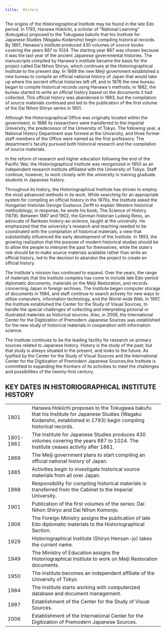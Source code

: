 ```yaml
---
title: 	History
---
```


<v-img class="mb-10"
    src="/about/images/about_hi_shiryo.jpg"
    caption="The Institute in 1903"></v-img>


The origins of the Historiographical Institute may be found in the late Edo period. In 1793, Hanawa Hokiichi, a scholar of "National Learning" (kokugaku) proposed to the Tokugawa bakufu that his Institute for Japanese Studies (Wagaku Kodansho) begin compiling historical records. By 1861, Hanawa's institute produced 430 volumes of source books covering the years 887 to 1024. The starting year 887 was chosen because it was the last year of the ancient Japanese governmental histories. The manuscripts compiled by Hanawa's institute became the basis for the project called Dai Nihon Shiryo, which continues at the Historiographical Institute to the present day. In 1869 the new Meiji government established a new bureau to compile an official national history of Japan that would take up where the ancient official histories left off, and in 1876 the new bureau began to compile historical records using Hanawa's methods; in 1882, the bureau started to write an official history based on the documents it had collected. This official history was abandoned in 1893, but the compilation of source materials continued and led to the publication of the first volume of the Dai Nihon Shiryo series in 1901.

Although the Historiographical Office was originally located within the government, in 1888 its researchers were transferred to the Imperial University, the predecessor of the University of Tokyo. The following year, a National History Department was formed at the University, and three former staff members of the Office were named as the first professors. The department's faculty pursued both historical research and the compilation of source materials.

In the reform of research and higher education following the end of the Pacific War, the Historiographical Institute was reorganized in 1950 as an independent research institute affiliated with the University of Tokyo. Staff continue, however, to work closely with the university in training graduate students in Japanese history.

Throughout its history, the Historiographical Institute has striven to employ the most advanced methods in its work. While searching for an appropriate system for compiling an official history in the 1870s, the Institute asked the Hungarian historian George Gustavus Zerffi to explain Western historical methodology; in response, he wrote his book, The Science of History (1879). Between 1887 and 1902, the German historian Ludwig Riess, an advocate of Rankean history-as-science, taught at the university. He emphasized that the university's research and teaching needed to be coordinated with the compilation of historical materials, a view that substantially influenced the early development of the Institute. In 1893, the growing realization that the purpose of modern historical studies should be to allow the people to interpret the past for themselves, while the state's role should be to make source materials available rather than write an official history, led to the decision to abandon the project to create an official history.

The Institute's mission has continued to expand. Over the years, the range of materials that the Institute compiles has come to include late Edo-period diplomatic documents, materials on the Meiji Restoration, and records concerning Japan in foreign archives. The Institute began computer storage of documents in 1984, and staff continue to search actively for new ways to utilize computers, information technology, and the World-wide Web. In 1997, the Institute established the Center for the Study of Visual Sources, to handle the special challenges of collecting and interpreting pictorial or illustrated materials as historical sources. Also, in 2006, the International Center for the Digitization of Premodern Japanese Sources was established for the new study of historical materials in cooperation with information science.

The Institute continues to be the leading facility for research on primary sources related to Japanese history. History is the study of the past; but that study is always situated in the present, and looks to the future. As typified by the Center for the Study of Visual Sources and the International Center for the Digitization of Premodern Japanese Sources,the Institute is committed to expanding the frontiers of its activities to meet the challenges and possibilities of the twenty-first century.

<h2 class="h03">KEY DATES IN HISTORIOGRAPHICAL INSTITUTE HISTORY</h2>

<table cellspacing="0" summary="" class="table01">
<tbody><tr>
<td class="mtx lead_cel">1801</td>
<td class="mtx">Hanawa Hokiichi proposes to the Tokugawa bakufu that his Institute for Japanese Studies (Wagaku Kodansho, established in 1793) begin compiling historical records.</td>
</tr>
<tr>
<td class="mtx lead_cel">1801-1861</td>
<td class="mtx">The Institute for Japanese Studies produces 430 volumes covering the years 887 to 1024. The Institute ceases activity after 1861.</td>
</tr>
<tr>
<td class="mtx lead_cel">1869</td>
<td class="mtx">The Meiji government plans to start compiling an official national history of Japan.</td>
</tr>
<tr>
<td class="mtx lead_cel">1885</td>
<td class="mtx">Activities begin to investigate historical source materials from all over Japan.</td>
</tr>
<tr>
<td class="mtx lead_cel">1888</td>
<td class="mtx">Responsibility for compiling historical materials is transferred from the Cabinet to the Imperial University.</td>
</tr>
<tr>
<td class="mtx lead_cel">1901</td>
<td class="mtx">Publication of the first volumes of the series: Dai Nihon Shiryo and Dai Nihon Komonjo.</td>
</tr>
<tr>
<td class="mtx lead_cel">1906</td>
<td class="mtx">The Foreign Ministry assigns the publication of late Edo diplomatic materials to the Historiographical Section.</td>
</tr>
<tr>
<td class="mtx lead_cel">1929</td>
<td class="mtx">Historiographical Institute (Shiryo Hensan-jo) takes the current name.</td>
</tr>
<tr>
<td class="mtx lead_cel">1949</td>
<td class="mtx">The Ministry of Education assigns the Historiographical Institute to work on Meiji Restoration documents.</td>
</tr>
<tr>
<td class="mtx lead_cel">1950</td>
<td class="mtx">The Institute becomes an independent affiliate of the University of Tokyo.</td>
</tr>
<tr>
<td class="mtx lead_cel">1984 </td>
<td class="mtx">The Institute starts working with computerized database and document management.</td>
</tr>
<tr>
<td class="mtx lead_cel">1997</td>
<td class="mtx">Establishment of the Center for the Study of Visual Sources.</td>
</tr>
<tr>
<td class="mtx lead_cel">2006</td>
<td class="mtx">Establishment of the International Center for the Digitization of Premodern Japanese Sources.</td>
</tr>

</tbody></table>